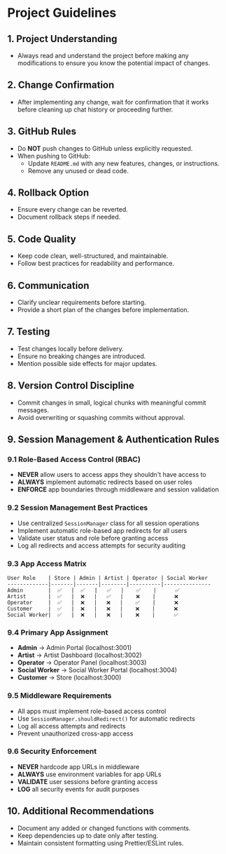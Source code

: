 # Project Guidelines

## 1. Project Understanding

- Always read and understand the project before making any modifications to ensure you know the potential impact of changes.

## 2. Change Confirmation

- After implementing any change, wait for confirmation that it works before cleaning up chat history or proceeding further.

## 3. GitHub Rules

- Do **NOT** push changes to GitHub unless explicitly requested.
- When pushing to GitHub:
  - Update `README.md` with any new features, changes, or instructions.
  - Remove any unused or dead code.

## 4. Rollback Option

- Ensure every change can be reverted.
- Document rollback steps if needed.

## 5. Code Quality

- Keep code clean, well-structured, and maintainable.
- Follow best practices for readability and performance.

## 6. Communication

- Clarify unclear requirements before starting.
- Provide a short plan of the changes before implementation.

## 7. Testing

- Test changes locally before delivery.
- Ensure no breaking changes are introduced.
- Mention possible side effects for major updates.

## 8. Version Control Discipline

- Commit changes in small, logical chunks with meaningful commit messages.
- Avoid overwriting or squashing commits without approval.

## 9. Session Management & Authentication Rules

### 9.1 Role-Based Access Control (RBAC)
- **NEVER** allow users to access apps they shouldn't have access to
- **ALWAYS** implement automatic redirects based on user roles
- **ENFORCE** app boundaries through middleware and session validation

### 9.2 Session Management Best Practices
- Use centralized `SessionManager` class for all session operations
- Implement automatic role-based app redirects for all users
- Validate user status and role before granting access
- Log all redirects and access attempts for security auditing

### 9.3 App Access Matrix
```
User Role    | Store | Admin | Artist | Operator | Social Worker
-------------|-------|-------|--------|----------|---------------
Admin        |  ✅   |  ✅   |   ✅   |    ✅    |      ✅
Artist       |  ✅   |  ❌   |   ✅   |    ❌    |      ❌
Operator     |  ✅   |  ❌   |   ❌   |    ✅    |      ❌
Customer     |  ✅   |  ❌   |   ❌   |    ❌    |      ❌
Social Worker|  ✅   |  ❌   |   ❌   |    ❌    |      ✅
```

### 9.4 Primary App Assignment
- **Admin** → Admin Portal (localhost:3001)
- **Artist** → Artist Dashboard (localhost:3002)
- **Operator** → Operator Panel (localhost:3003)
- **Social Worker** → Social Worker Portal (localhost:3004)
- **Customer** → Store (localhost:3000)

### 9.5 Middleware Requirements
- All apps must implement role-based access control
- Use `SessionManager.shouldRedirect()` for automatic redirects
- Log all access attempts and redirects
- Prevent unauthorized cross-app access

### 9.6 Security Enforcement
- **NEVER** hardcode app URLs in middleware
- **ALWAYS** use environment variables for app URLs
- **VALIDATE** user sessions before granting access
- **LOG** all security events for audit purposes

## 10. Additional Recommendations

- Document any added or changed functions with comments.
- Keep dependencies up to date only after testing.
- Maintain consistent formatting using Prettier/ESLint rules.
